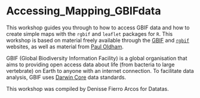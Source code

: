 # Accessing_Mapping_GBIFdata
This workshop guides you through to how to access GBIF data and how to create simple maps with the `rgbif` and `leaflet` packages for `R`. This workshop is based on material freely available through the [GBIF](https://www.gbif.org/tool/81747/rgbif) and [`rgbif`](https://docs.ropensci.org/rgbif/articles/rgbif.html) websites, as well as material from [Paul Oldham](https://poldham.github.io/abs/gbif.html).

GBIF (Global Biodiversity Information Facility) is a global organisation that aims to providing open access data about life (from bacteria to large vertebrate) on Earth to anyone with an internet connection. To facilitate data analysis, GBIF uses [Darwin Core](https://www.gbif.org/darwin-core) data standards.

This workshop was compiled by Denisse Fierro Arcos for Datatas.
